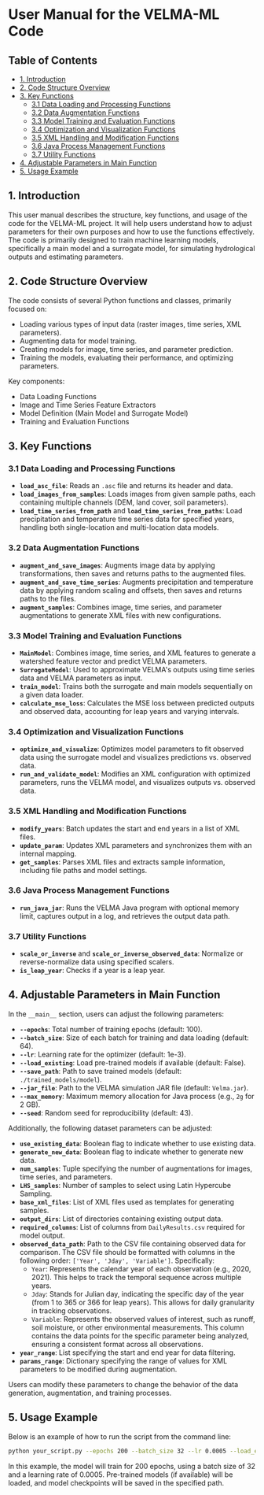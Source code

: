 # User Manual for the VELMA-ML Code

## Table of Contents

- [1. Introduction](#1-introduction)
- [2. Code Structure Overview](#2-code-structure-overview)
- [3. Key Functions](#3-key-functions)
  - [3.1 Data Loading and Processing Functions](#31-data-loading-and-processing-functions)
  - [3.2 Data Augmentation Functions](#32-data-augmentation-functions)
  - [3.3 Model Training and Evaluation Functions](#33-model-training-and-evaluation-functions)
  - [3.4 Optimization and Visualization Functions](#34-optimization-and-visualization-functions)
  - [3.5 XML Handling and Modification Functions](#35-xml-handling-and-modification-functions)
  - [3.6 Java Process Management Functions](#36-java-process-management-functions)
  - [3.7 Utility Functions](#37-utility-functions)
- [4. Adjustable Parameters in Main Function](#4-adjustable-parameters-in-main-function)
- [5. Usage Example](#5-usage-example)

## 1. Introduction

This user manual describes the structure, key functions, and usage of the code for the VELMA-ML project. It will help users understand how to adjust parameters for their own purposes and how to use the functions effectively. The code is primarily designed to train machine learning models, specifically a main model and a surrogate model, for simulating hydrological outputs and estimating parameters.

## 2. Code Structure Overview

The code consists of several Python functions and classes, primarily focused on:

- Loading various types of input data (raster images, time series, XML parameters).
- Augmenting data for model training.
- Creating models for image, time series, and parameter prediction.
- Training the models, evaluating their performance, and optimizing parameters.

Key components:

- Data Loading Functions
- Image and Time Series Feature Extractors
- Model Definition (Main Model and Surrogate Model)
- Training and Evaluation Functions

## 3. Key Functions

### 3.1 Data Loading and Processing Functions

- **`load_asc_file`**: Reads an `.asc` file and returns its header and data.
- **`load_images_from_samples`**: Loads images from given sample paths, each containing multiple channels (DEM, land cover, soil parameters).
- **`load_time_series_from_path`** and **`load_time_series_from_paths`**: Load precipitation and temperature time series data for specified years, handling both single-location and multi-location data models.

### 3.2 Data Augmentation Functions

- **`augment_and_save_images`**: Augments image data by applying transformations, then saves and returns paths to the augmented files.
- **`augment_and_save_time_series`**: Augments precipitation and temperature data by applying random scaling and offsets, then saves and returns paths to the files.
- **`augment_samples`**: Combines image, time series, and parameter augmentations to generate XML files with new configurations.

### 3.3 Model Training and Evaluation Functions

- **`MainModel`**: Combines image, time series, and XML features to generate a watershed feature vector and predict VELMA parameters.
- **`SurrogateModel`**: Used to approximate VELMA's outputs using time series data and VELMA parameters as input.
- **`train_model`**: Trains both the surrogate and main models sequentially on a given data loader.
- **`calculate_mse_loss`**: Calculates the MSE loss between predicted outputs and observed data, accounting for leap years and varying intervals.

### 3.4 Optimization and Visualization Functions

- **`optimize_and_visualize`**: Optimizes model parameters to fit observed data using the surrogate model and visualizes predictions vs. observed data.
- **`run_and_validate_model`**: Modifies an XML configuration with optimized parameters, runs the VELMA model, and visualizes outputs vs. observed data.

### 3.5 XML Handling and Modification Functions

- **`modify_years`**: Batch updates the start and end years in a list of XML files.
- **`update_param`**: Updates XML parameters and synchronizes them with an internal mapping.
- **`get_samples`**: Parses XML files and extracts sample information, including file paths and model settings.

### 3.6 Java Process Management Functions

- **`run_java_jar`**: Runs the VELMA Java program with optional memory limit, captures output in a log, and retrieves the output data path.

### 3.7 Utility Functions

- **`scale_or_inverse`** and **`scale_or_inverse_observed_data`**: Normalize or reverse-normalize data using specified scalers.
- **`is_leap_year`**: Checks if a year is a leap year.

## 4. Adjustable Parameters in Main Function

In the `__main__` section, users can adjust the following parameters:

- **`--epochs`**: Total number of training epochs (default: 100).
- **`--batch_size`**: Size of each batch for training and data loading (default: 64).
- **`--lr`**: Learning rate for the optimizer (default: 1e-3).
- **`--load_existing`**: Load pre-trained models if available (default: False).
- **`--save_path`**: Path to save trained models (default: `./trained_models/model`).
- **`--jar_file`**: Path to the VELMA simulation JAR file (default: `Velma.jar`).
- **`--max_memory`**: Maximum memory allocation for Java process (e.g., `2g` for 2 GB).
- **`--seed`**: Random seed for reproducibility (default: 43).

Additionally, the following dataset parameters can be adjusted:

- **`use_existing_data`**: Boolean flag to indicate whether to use existing data.
- **`generate_new_data`**: Boolean flag to indicate whether to generate new data.
- **`num_samples`**: Tuple specifying the number of augmentations for images, time series, and parameters.
- **`LHS_samples`**: Number of samples to select using Latin Hypercube Sampling.
- **`base_xml_files`**: List of XML files used as templates for generating samples.
- **`output_dirs`**: List of directories containing existing output data.
- **`required_columns`**: List of columns from `DailyResults.csv` required for model output.
- **`observed_data_path`**: Path to the CSV file containing observed data for comparison. The CSV file should be formatted with columns in the following order: `['Year', 'Jday', 'Variable']`. Specifically:
  - `Year`: Represents the calendar year of each observation (e.g., 2020, 2021). This helps to track the temporal sequence across multiple years.
  - `Jday`: Stands for Julian day, indicating the specific day of the year (from 1 to 365 or 366 for leap years). This allows for daily granularity in tracking observations.
  - `Variable`: Represents the observed values of interest, such as runoff, soil moisture, or other environmental measurements. This column contains the data points for the specific parameter being analyzed, ensuring a consistent format across all observations.
- **`year_range`**: List specifying the start and end year for data filtering.
- **`params_range`**: Dictionary specifying the range of values for XML parameters to be modified during augmentation.

Users can modify these parameters to change the behavior of the data generation, augmentation, and training processes.

## 5. Usage Example

Below is an example of how to run the script from the command line:

```bash
python your_script.py --epochs 200 --batch_size 32 --lr 0.0005 --load_existing --save_path "./trained_models/model" --jar_file "path/to/Velma.jar" --max_memory "4g"
```

In this example, the model will train for 200 epochs, using a batch size of 32 and a learning rate of 0.0005. Pre-trained models (if available) will be loaded, and model checkpoints will be saved in the specified path.

